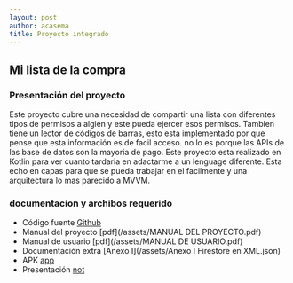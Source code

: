 ```yaml
---
layout: post
author: acasema
title: Proyecto integrado
---
```



## Mi lista de la compra

### Presentación del proyecto

Este proyecto cubre una necesidad de compartir una lista con diferentes tipos de permisos a algien y este pueda ejercer esos permisos. Tambien tiene un lector de códigos de barras, esto esta implementado por que pense que esta información es de facil acceso. no lo es porque las APIs de las base de datos son la mayoria de pago. Este proyecto esta realizado en Kotlin para ver cuanto tardaria en adactarme a un lenguage diferente. Esta echo en capas para que se pueda trabajar en el facilmente y una arquitectura lo mas parecido a MVVM.

### documentacion y archibos requerido

+ Código fuente [Github](https://github.com/acasemaSerrano/miListaDeLaCompra)
+ Manual del proyecto [pdf](/assets/MANUAL DEL PROYECTO.pdf)
+ Manual de usuario [pdf](/assets/MANUAL DE USUARIO.pdf)
+ Documentación extra  [Anexo I](/assets/Anexo I Firestore en XML.json)
+ APK [app](https://github.com/acasemaSerrano/acasemaserrano.github.io/blob/master/assets/app-debug.apk?raw=true)
+ Presentación  [not](https://github.com/acasemaSerrano)